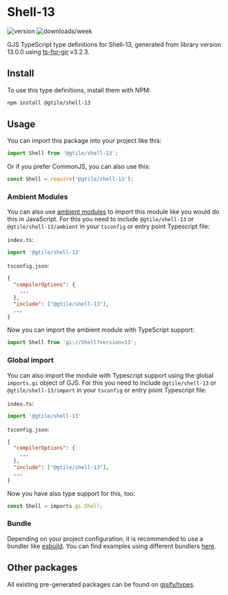 
# Shell-13

![version](https://img.shields.io/npm/v/@gtile/shell-13)
![downloads/week](https://img.shields.io/npm/dw/@gtile/shell-13)


GJS TypeScript type definitions for Shell-13, generated from library version 13.0.0 using [ts-for-gir](https://github.com/gjsify/ts-for-gir) v3.2.3.


## Install

To use this type definitions, install them with NPM:
```bash
npm install @gtile/shell-13
```

## Usage

You can import this package into your project like this:
```ts
import Shell from '@gtile/shell-13';
```

Or if you prefer CommonJS, you can also use this:
```ts
const Shell = require('@gtile/shell-13');
```

### Ambient Modules

You can also use [ambient modules](https://github.com/gjsify/ts-for-gir/tree/main/packages/cli#ambient-modules) to import this module like you would do this in JavaScript.
For this you need to include `@gtile/shell-13` or `@gtile/shell-13/ambient` in your `tsconfig` or entry point Typescript file:

`index.ts`:
```ts
import '@gtile/shell-13'
```

`tsconfig.json`:
```json
{
  "compilerOptions": {
    ...
  },
  "include": ["@gtile/shell-13"],
  ...
}
```

Now you can import the ambient module with TypeScript support: 

```ts
import Shell from 'gi://Shell?version=13';
```

### Global import

You can also import the module with Typescript support using the global `imports.gi` object of GJS.
For this you need to include `@gtile/shell-13` or `@gtile/shell-13/import` in your `tsconfig` or entry point Typescript file:

`index.ts`:
```ts
import '@gtile/shell-13'
```

`tsconfig.json`:
```json
{
  "compilerOptions": {
    ...
  },
  "include": ["@gtile/shell-13"],
  ...
}
```

Now you have also type support for this, too:

```ts
const Shell = imports.gi.Shell;
```

### Bundle

Depending on your project configuration, it is recommended to use a bundler like [esbuild](https://esbuild.github.io/). You can find examples using different bundlers [here](https://github.com/gjsify/ts-for-gir/tree/main/examples).

## Other packages

All existing pre-generated packages can be found on [gjsify/types](https://github.com/gjsify/types).


